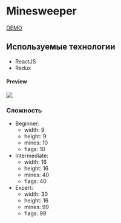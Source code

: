 # Minesweeper

[DEMO](https://mines-weeper.vercel.app/)

## Используемые технологии

- ReactJS
- Redux

#### Preview
![](https://github.com/ProhorovDO/MinesWeeper/blob/main/src/app/demo.gif)

### Сложность
-  Beginner:
    - width: 9
    - height: 9
    - mines: 10
    - flags: 10
-  Intermediate:
    - width: 16
    - height: 16
    - mines: 40
    - flags: 40
-  Expert:
    - width: 30
    - height: 16
    - mines: 99
    - flags: 99
